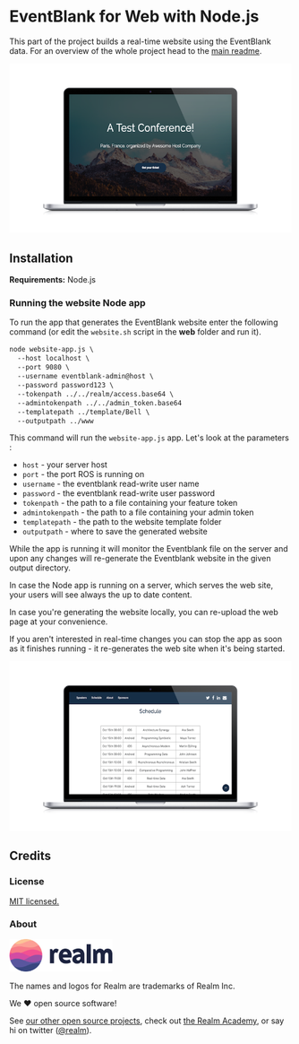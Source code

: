 # EventBlank for Web with Node.js

This part of the project builds a real-time website using the EventBlank data. For an overview of the whole project head to the [main readme](../README.md).

![](../assets/website-1.png)

## Installation

**Requirements:** Node.js

### Running the website Node app

To run the app that generates the EventBlank website enter the following command (or edit the `website.sh` script in the **web** folder and run it).

```
node website-app.js \
  --host localhost \
  --port 9080 \
  --username eventblank-admin@host \
  --password password123 \
  --tokenpath ../../realm/access.base64 \
  --admintokenpath ../../admin_token.base64
  --templatepath ../template/Bell \
  --outputpath ../www 
```

This command will run the `website-app.js` app. Let's look at the parameters :

* `host` - your server host
* `port` - the port ROS is running on
* `username` - the eventblank read-write user name
* `password` - the eventblank read-write user password
* `tokenpath` - the path to a file containing your feature token
* `admintokenpath` - the path to a file containing your admin token
* `templatepath` - the path to the website template folder
* `outputpath` - where to save the generated website

While the app is running it will monitor the Eventblank file on the server and upon any changes will re-generate the Eventblank website in the given output directory.

In case the Node app is running on a server, which serves the web site, your users will see always the up to date content.

In case you're generating the website locally, you can re-upload the web page at your convenience.

If you aren't interested in real-time changes you can stop the app as soon as it finishes running - it re-generates the web site when it's being started.

![](../assets/website-2.png)

## Credits

### License

[MIT licensed.](LICENSE)

### About

<img src="../assets/realm.png" width="184" />

The names and logos for Realm are trademarks of Realm Inc.

We :heart: open source software!

See [our other open source projects](https://realm.github.io), check out [the Realm Academy](https://academy.realm.io), or say hi on twitter ([@realm](https://twitter.com/realm)).
